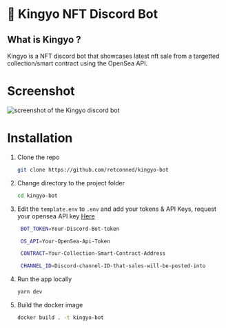 # 🤖 Kingyo NFT Discord Bot

## **What is Kingyo ?**

Kingyo is a NFT discord bot that showcases latest nft sale from a targetted collection/smart contract using the OpenSea API.

# Screenshot

![screenshot of the Kingyo discord bot](https://i.imgur.com/Qvynl6N.png)

# Installation

1. Clone the repo

   ```sh
   git clone https://github.com/retconned/kingyo-bot
   ```

2. Change directory to the project folder

   ```sh
   cd kingyo-bot
   ```

3. Edit the `template.env` to `.env` and add your tokens & API Keys, request your opensea API key [Here](https://docs.opensea.io/reference/request-an-api-key)

   ```sh
    BOT_TOKEN=Your-Discord-Bot-token

    OS_API=Your-OpenSea-Api-Token

    CONTRACT=Your-Collection-Smart-Contract-Address

    CHANNEL_ID=Discord-channel-ID-that-sales-will-be-posted-into
   ```

4. Run the app locally

   ```sh
   yarn dev
   ```

5. Build the docker image

   ```sh
   docker build . -t kingyo-bot
   ```
